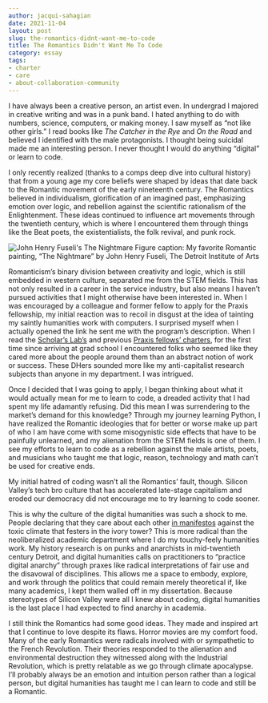 ```yaml
---
author: jacqui-sahagian
date: 2021-11-04
layout: post
slug: the-romantics-didnt-want-me-to-code
title: The Romantics Didn't Want Me To Code
category: essay
tags:
- charter
- care
- about-collaboration-community
---
```

I have always been a creative person, an artist even. In undergrad I majored in creative writing and was in a punk band. I hated anything to do with numbers, science, computers, or making money. I saw myself as “not like other girls.” I read books like *The Catcher in the Rye* and *On the Road* and believed I identified with the male protagonists. I thought being suicidal made me an interesting person. I never thought I would do anything “digital” or learn to code.  

I only recently realized (thanks to a comps deep dive into cultural history) that from a young age my core beliefs were shaped by ideas that date back to the Romantic movement of the early nineteenth century. The Romantics believed in individualism, glorification of an imagined past, emphasizing emotion over logic, and rebellion against the scientific rationalism of the Enlightenment. These ideas continued to influence art movements through the twentieth century, which is where I encountered them through things like the Beat poets, the existentialists, the folk revival, and punk rock. 

![John Henry Fuseli's The Nightmare](https://upload.wikimedia.org/wikipedia/commons/5/56/John_Henry_Fuseli_-_The_Nightmare.JPG)
Figure caption: My favorite Romantic painting, “The Nightmare” by John Henry Fuseli, The Detroit Institute of Arts 

Romanticism’s binary division between creativity and logic, which is still embedded in western culture, separated me from the STEM fields. This has not only resulted in a career in the service industry, but also means I haven’t pursued activities that I might otherwise have been interested in. When I was encouraged by a colleague and former fellow to apply for the Praxis fellowship, my initial reaction was to recoil in disgust at the idea of tainting my saintly humanities work with computers. I surprised myself when I actually opened the link he sent me with the program’s description. When I read the [Scholar’s Lab’s](https://scholarslab.lib.virginia.edu/charter/) and previous [Praxis fellows’ charters](https://praxis.scholarslab.org/charter/charter-2020-2021/), for the first time since arriving at grad school I encountered folks who seemed like they cared more about the people around them than an abstract notion of work or success. These DHers sounded more like my anti-capitalist research subjects than anyone in my department. I was intrigued. 

Once I decided that I was going to apply, I began thinking about what it would actually mean for me to learn to code, a dreaded activity that I had spent my life adamantly refusing. Did this mean I was surrendering to the market’s demand for this knowledge? Through my journey learning Python, I have realized the Romantic ideologies that for better or worse make up part of who I am have come with some misogynistic side effects that have to be painfully unlearned, and my alienation from the STEM fields is one of them. I see my efforts to learn to code as a rebellion against the male artists, poets, and musicians who taught me that logic, reason, technology and math can’t be used for creative ends. 

My initial hatred of coding wasn’t all the Romantics’ fault, though. Silicon Valley’s tech bro culture that has accelerated late-stage capitalism and eroded our democracy did not encourage me to try learning to code sooner. 

This is why the culture of the digital humanities was such a shock to me. People declaring that they care about each other [in manifestos](https://www.humanitiesblast.com/manifesto/Manifesto_V2.pdf) against the toxic climate that festers in the ivory tower? This is more radical than the neoliberalized academic department where I do my touchy-feely humanities work. My history research is on punks and anarchists in mid-twentieth century Detroit, and digital humanities calls on practitioners to “practice digital anarchy” through praxes like radical interpretations of fair use and the disavowal of disciplines. This allows me a space to embody, explore, and work through the politics that could remain merely theoretical if, like many academics, I kept them walled off in my dissertation. Because stereotypes of Silicon Valley were all I knew about coding, digital humanities is the last place I had expected to find anarchy in academia.  

I still think the Romantics had some good ideas. They made and inspired art that I continue to love despite its flaws. Horror movies are my comfort food. Many of the early Romantics were radicals involved with or sympathetic to the French Revolution. Their theories responded to the alienation and environmental destruction they witnessed along with the Industrial Revolution, which is pretty relatable as we go through climate apocalypse. I’ll probably always be an emotion and intuition person rather than a logical person, but digital humanities has taught me I can learn to code and still be a Romantic. 
